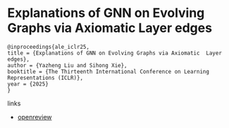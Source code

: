 # Explanations of GNN on Evolving Graphs via Axiomatic  Layer edges

```
@inproceedings{ale_iclr25,
title = {Explanations of GNN on Evolving Graphs via Axiomatic  Layer edges},
author = {Yazheng Liu and Sihong Xie},
booktitle = {The Thirteenth International Conference on Learning Representations (ICLR)},
year = {2025}
}
```

links
- [openreview](https://openreview.net/forum?id=pXN8T5RwNN)
